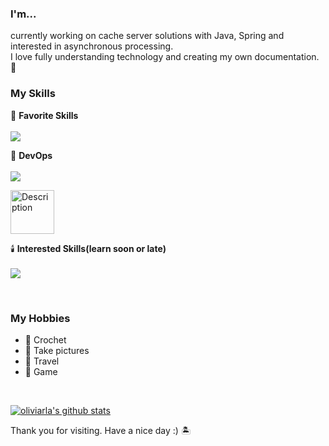 <div>
  <h3>I'm...</h3>
  
  currently working on cache server solutions with Java, Spring and interested in asynchronous processing. <br>
  I love fully understanding technology and creating my own documentation. 📑 <br>
  
</div>

<div><h3>My Skills</h3></div>

<p>
  🩶 <b>Favorite Skills</b><br><br>
  <a href="https://skillicons.dev">
    <img src="https://skillicons.dev/icons?i=java,spring,gradle,idea,mysql,redis,go,py,notion&theme=light" />
  </a>
</p>
 
<p>
  🐾 <b>DevOps</b><br><br>
  <a href="https://skillicons.dev">
    <img src="https://skillicons.dev/icons?i=git,docker,jenkins,nginx,prometheus,grafana&theme=light" />
  </a>
</p>

[<img src="https://github.com/user-attachments/assets/b5d5d8cc-c41b-40a4-8dc9-94c66f0a5f08" alt="Description" width="70" height="70">](https://www.credly.com/badges/ab21e195-23ab-4073-9edc-ba94d3e00b55/public_url)

<p>
  🕯️ <b>Interested Skills(learn soon or late)</b><br><br>
  <a href="https://skillicons.dev">
    <img src="https://skillicons.dev/icons?i=kotlin,kafka,kubernetes,elasticsearch&theme=light" />
  </a>
</p>

<br>
<div>

<div><h3>My Hobbies</h3></div>

- 🧶 Crochet
- 📸 Take pictures
- 🚉 Travel
- 🔫 Game

<br>

[![oliviarla's github stats](https://github-readme-stats.vercel.app/api?username=oliviarla)](https://github.com/anuraghazra/github-readme-stats)

Thank you for visiting. Have a nice day :) 🏝️ <br>
